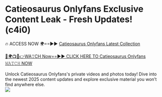 # Catieosaurus Onlyfans Exclusive Content Leak - Fresh Updates! (c4i0)

🔥 ACCESS NOW 🌍==►► <a href="https://tinyurl.com/kvy9nzfs" rel="nofollow">Catieosaurus Onlyfans Latest Collection</a>
<br><br>
[🔴🌍📺📱👉WA𝚃CH Now==►► CLICK HERE TO Catieosaurus Onlyfans 𝚆𝙰𝚃𝙲𝙷 NOW](https://tinyurl.com/kvy9nzfs)
<br><br>
Unlock Catieosaurus Onlyfans's private videos and photos today! Dive into the newest 2025 content updates and explore exclusive material you won’t find anywhere else.
<br>
<a href="https://tinyurl.com/kvy9nzfs" rel="nofollow" data-target="animated-image.originalLink"><img src="https://camo.githubusercontent.com/8a4f000d20f83aca3bf7ec5f350d767afa0574a8a352519fd8cfa583a6f93a33/68747470733a2f2f692e696d6775722e636f6d2f644a486b345a712e676966" data-canonical-src="https://i.imgur.com/dJHk4Zq.gif" style="max-width: 100%; display: inline-block;" data-target="animated-image.originalImage"></a>
<br>
